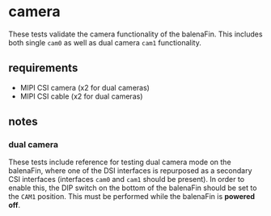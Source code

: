 # camera

These tests validate the camera functionality of the balenaFin.
This includes both single `cam0` as well as dual camera `cam1` functionality.

## requirements

- MIPI CSI camera (x2 for dual cameras)
- MIPI CSI cable (x2 for dual cameras)

## notes

### dual camera

These tests include reference for testing dual camera mode on the balenaFin, where one of the DSI interfaces is repurposed as a secondary CSI interfaces (interfaces `cam0` and `cam1` should be present).
In order to enable this, the DIP switch on the bottom of the balenaFin should be set to the `CAM1` position.
This must be performed while the balenaFin is **powered off**.
